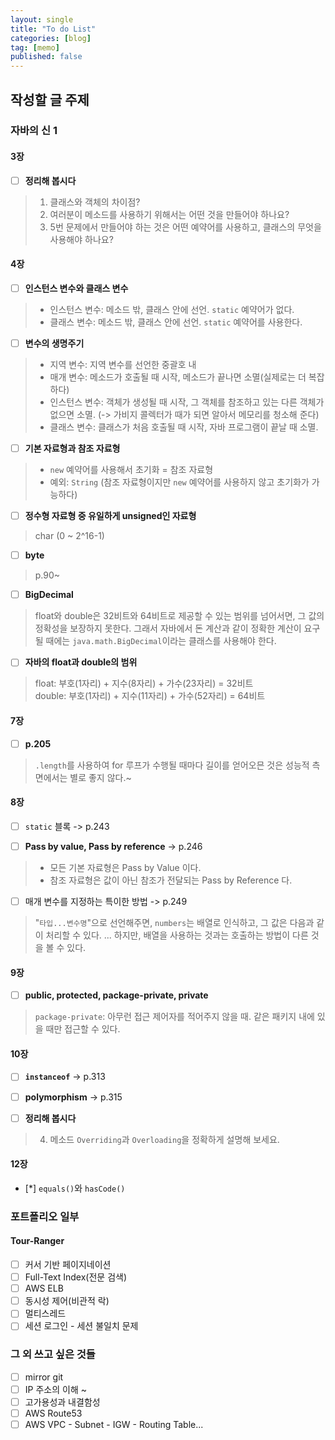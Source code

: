 ```yaml
---
layout: single
title: "To do List"
categories: [blog]
tag: [memo]
published: false
---
```


## 작성할 글 주제

### 자바의 신 1

#### 3장
- [ ] **정리해 봅시다**
> 1. 클래스와 객체의 차이점? <br>
> 5. 여러분이 메소드를 사용하기 위해서는 어떤 것을 만들어야 하나요? <br>
> 6. 5번 문제에서 만들어야 하는 것은 어떤 예약어를 사용하고, 클래스의 무엇을 사용해야 하나요? <br>

#### 4장
- [ ] **인스턴스 변수와 클래스 변수**
> - 인스턴스 변수: 메소드 밖, 클래스 안에 선언. `static` 예약어가 없다. <br>
> - 클래스 변수: 메소드 밖, 클래스 안에 선언. `static` 예약어를 사용한다. <br>


- [ ] **변수의 생명주기**
> - 지역 변수: 지역 변수를 선언한 중괄호 내 <br>
> - 매개 변수: 메소드가 호출될 때 시작, 메소드가 끝나면 소멸(실제로는 더 복잡하다) <br>
> - 인스턴스 변수: 객체가 생성될 때 시작, 그 객체를 참조하고 있는 다른 객체가 없으면 소멸. (-> 가비지 콜렉터가 때가 되면 알아서 메모리를 청소해 준다) <br>
> - 클래스 변수: 클래스가 처음 호출될 때 시작, 자바 프로그램이 끝날 때 소멸. <br>


- [ ] **기본 자료형과 참조 자료형**
> - `new` 예약어를 사용해서 초기화 = 참조 자료형 <br>
> - 예외: `String` (참조 자료형이지만 `new` 예약어를 사용하지 않고 초기화가 가능하다) <br>

- [ ] **정수형 자료형 중 유일하게 unsigned인 자료형**
> char (0 ~ 2^16-1) <br>

- [ ] **byte**
> p.90~ <br>


- [ ] **BigDecimal**
> float와 double은 32비트와 64비트로 제공할 수 있는 범위를 넘어서면, 그 값의 정확성을 보장하지 못한다. 그래서 자바에서 돈 계산과 같이 정확한 계산이 요구될 때에는 `java.math.BigDecimal`이라는 클래스를 사용해야 한다. <br>

- [ ] **자바의 float과 double의 범위**
> float: 부호(1자리) + 지수(8자리) + 가수(23자리) = 32비트 <br>
> double: 부호(1자리) + 지수(11자리) + 가수(52자리) = 64비트 <br>

#### 7장
- [ ] **p.205**
> `.length`를 사용하여 for 루프가 수행될 때마다 길이를 얻어오믄 것은 성능적 측면에서는 별로 좋지 않다.~ <br>

#### 8장
- [ ] `static` 블록 -> p.243 <br>

- [ ] **Pass by value, Pass by reference** -> p.246
> - 모든 기본 자료형은 Pass by Value 이다. <br>
> - 참조 자료형은 값이 아닌 참조가 전달되는 Pass by Reference 다. <br>

- [ ] 매개 변수를 지정하는 특이한 방법 -> p.249
> "`타입...변수명`"으로 선언해주면, `numbers`는 배열로 인식하고, 그 값은 다음과 같이 처리할 수 있다. ...  하지만, 배열을 사용하는 것과는 호출하는 방법이 다른 것을 볼 수 있다. <br>

#### 9장
- [ ] **public, protected, package-private, private**
> `package-private`: 아무런 접근 제어자를 적어주지 않을 때. 같은 패키지 내에 있을 때만 접근할 수 있다. <br>


#### 10장
- [ ] **`instanceof`** -> p.313
- [ ] **polymorphism** -> p.315

- [ ] **정리해 봅시다**
> 4. 메소드 `Overriding`과 `Overloading`을 정확하게 설명해 보세요. <br>

#### 12장
- [*] `equals()`와 `hasCode()`

### 포트폴리오 일부
#### Tour-Ranger
- [ ] 커서 기반 페이지네이션
- [ ] Full-Text Index(전문 검색)
- [ ] AWS ELB
- [ ] 동시성 제어(비관적 락)
- [ ] 멀티스레드
- [ ] 세션 로그인 - 세션 불일치 문제
#### 

### 그 외 쓰고 싶은 것들
- [ ] mirror git
- [ ] IP 주소의 이해 ~
- [ ] 고가용성과 내결함성
- [ ] AWS Route53
- [ ] AWS VPC - Subnet - IGW - Routing Table... 
